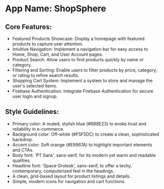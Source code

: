 # **App Name**: ShopSphere

## Core Features:

- Featured Products Showcase: Display a homepage with featured products to capture user attention.
- Intuitive Navigation: Implement a navigation bar for easy access to Home, Shop, Cart, and User Account pages.
- Product Search: Allow users to find products quickly by name or category.
- Filtering and Sorting: Enable users to filter products by price, category, or rating to refine search results.
- Shopping Cart System: Implement a system to store and manage the user's selected items.
- Firebase Authentication: Integrate Firebase Authentication for secure user login and signup.

## Style Guidelines:

- Primary color: A muted, stylish blue (#6B8E23) to evoke trust and reliability in e-commerce. 
- Background color: Off-white (#F5F5DC) to create a clean, sophisticated backdrop.
- Accent color: Soft orange (#E9967A) to highlight important elements and CTAs.
- Body font: 'PT Sans', sans-serif, for its modern yet warm and readable qualities.
- Headline font: 'Space Grotesk', sans-serif, to offer a techy, contemporary, computerized feel in the headings.
- A clean, grid-based layout for product listings and details.
- Simple, modern icons for navigation and cart functions.
